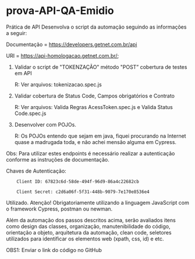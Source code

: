 # prova-API-QA-Emidio

Prática de API
Desenvolva o script da automação seguindo as informações a seguir: 

Documentação = https://developers.getnet.com.br/api

URI = https://api-homologacao.getnet.com.br/;

1)	Validar o script de "TOKENZAÇÃO" método "POST” cobertura de testes em API

  	R: Ver arquivos: tokenizacao.spec.js
  	
3)	Validar cobertura de Status Code, Campos obrigatórios e Contrato

  	R: Ver arquivos: Valida Regras AcessToken.spec.js e Valida Status Code.spec.js
        
5)	Desenvolver com POJOs.

  	R: Os POJOs entendo que sejam em java, fiquei procurando na Internet quase a madrugada toda, e não achei mensão alguma em Cypress.

Obs: Para utilizar estes endpoints é necessário realizar a autenticação conforme as instruções de documentação.

Chaves de Autenticação:

        Client ID: 67823c6d-58de-494f-96d9-86a4c22682cb

        Client Secret: c2d6a06f-5f31-448b-9079-7e170e8536e4

Utilizado.
Atenção! Obrigatoriamente utilizando a linguagem JavaScript com o framework Cypress, postman ou newman.

Além da automação dos passos descritos acima, serão avaliados itens como design das classes, organização, manutenibilidade do código, orientação a objeto, arquitetura da automação, clean code, seletores utilizados para identificar os elementos web (xpath, css, id) e etc.

OBS1: Enviar o link do código no GitHub
